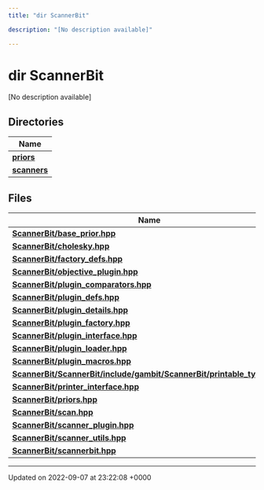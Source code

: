 ```yaml
---
title: "dir ScannerBit"

description: "[No description available]"

---
```


# dir ScannerBit

[No description available]

## Directories

| Name           |
| -------------- |
| **[priors](/documentation/code/files/dir_fcd5a9dbbf1819829d7ec1014844ab30/#dir-priors)**  |
| **[scanners](/documentation/code/files/dir_d8899288cb095d9f40a7187612d7e0b7/#dir-scanners)**  |

## Files

| Name           |
| -------------- |
| **[ScannerBit/base_prior.hpp](/documentation/code/files/base__prior_8hpp/#file-base-priorhpp)**  |
| **[ScannerBit/cholesky.hpp](/documentation/code/files/cholesky_8hpp/#file-choleskyhpp)**  |
| **[ScannerBit/factory_defs.hpp](/documentation/code/files/factory__defs_8hpp/#file-factory-defshpp)**  |
| **[ScannerBit/objective_plugin.hpp](/documentation/code/files/objective__plugin_8hpp/#file-objective-pluginhpp)**  |
| **[ScannerBit/plugin_comparators.hpp](/documentation/code/files/plugin__comparators_8hpp/#file-plugin-comparatorshpp)**  |
| **[ScannerBit/plugin_defs.hpp](/documentation/code/files/plugin__defs_8hpp/#file-plugin-defshpp)**  |
| **[ScannerBit/plugin_details.hpp](/documentation/code/files/plugin__details_8hpp/#file-plugin-detailshpp)**  |
| **[ScannerBit/plugin_factory.hpp](/documentation/code/files/plugin__factory_8hpp/#file-plugin-factoryhpp)**  |
| **[ScannerBit/plugin_interface.hpp](/documentation/code/files/plugin__interface_8hpp/#file-plugin-interfacehpp)**  |
| **[ScannerBit/plugin_loader.hpp](/documentation/code/files/plugin__loader_8hpp/#file-plugin-loaderhpp)**  |
| **[ScannerBit/plugin_macros.hpp](/documentation/code/files/plugin__macros_8hpp/#file-plugin-macroshpp)**  |
| **[ScannerBit/ScannerBit/include/gambit/ScannerBit/printable_types.hpp](/documentation/code/files/scannerbit_2include_2gambit_2scannerbit_2printable__types_8hpp/#file-scannerbitincludegambitscannerbitprintable-typeshpp)**  |
| **[ScannerBit/printer_interface.hpp](/documentation/code/files/printer__interface_8hpp/#file-printer-interfacehpp)**  |
| **[ScannerBit/priors.hpp](/documentation/code/files/priors_8hpp/#file-priorshpp)**  |
| **[ScannerBit/scan.hpp](/documentation/code/files/scan_8hpp/#file-scanhpp)**  |
| **[ScannerBit/scanner_plugin.hpp](/documentation/code/files/scanner__plugin_8hpp/#file-scanner-pluginhpp)**  |
| **[ScannerBit/scanner_utils.hpp](/documentation/code/files/scanner__utils_8hpp/#file-scanner-utilshpp)**  |
| **[ScannerBit/scannerbit.hpp](/documentation/code/files/scannerbit_8hpp/#file-scannerbithpp)**  |






-------------------------------

Updated on 2022-09-07 at 23:22:08 +0000
